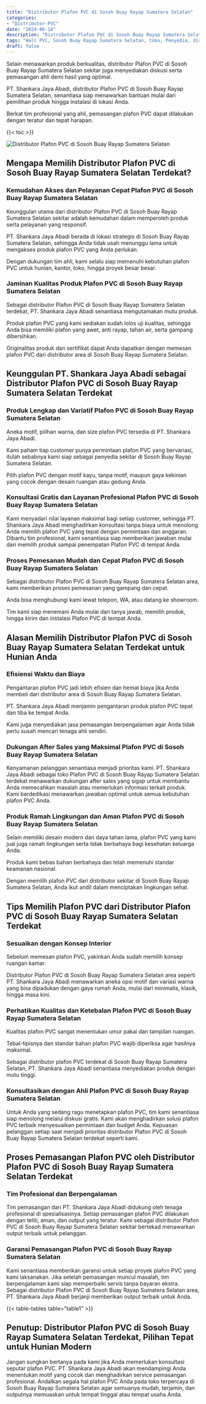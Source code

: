 ```yaml
---
title: "Distributor Plafon PVC di Sosoh Buay Rayap Sumatera Selatan"
categories: 
- "Distributor-PVC"
date: "2024-06-14"
description: "Distributor Plafon PVC di Sosoh Buay Rayap Sumatera Selatan bagi rumah, perkantoran, dan toko. Produk berkualitas, variasi motif, warna modern, beserta jasa pemasangan ditangani oleh tim berpengalaman serta garansi resmi!|Servis penjualan Plafon PVC di Sosoh Buay Rayap Sumatera Selatan untuk keperluan rumah, perkantoran, maupun gerai, dengan produk berkualitas dan instalasi oleh teknisi profesional serta jaminan resmi.|Solusi Plafon PVC di Sosoh Buay Rayap Sumatera Selatan yang andal untuk hunian, office, dan toko, bersama produk unggulan dan penempatan dikerjakan oleh tenaga ahli profesional dan garansi resmi.|Penyediaan Plafon PVC di Sosoh Buay Rayap Sumatera Selatan untuk tempat tinggal, kantor, dan ritel, beserta produk berkualitas dan penempatan ditangani oleh tenaga ahli ahli, lengkap beserta kepastian resmi.}"
tags: "Wall PVC, Sosoh Buay Rayap Sumatera Selatan, toko, Penyedia, distributor"
draft: false
---
```


Selain menawarkan produk berkualitas, distributor Plafon PVC di Sosoh Buay Rayap Sumatera Selatan sekitar juga menyediakan diskusi serta pemasangan ahli demi hasil yang optimal.

PT. Shankara Jaya Abadi, distributor Plafon PVC di Sosoh Buay Rayap Sumatera Selatan, senantiasa siap menawarkan bantuan mulai dari pemilihan produk hingga instalasi di lokasi Anda.

Berkat tim profesional yang ahli, pemasangan plafon PVC dapat dilakukan dengan teratur dan tepat harapan.

{{< toc >}}

![Distributor Plafon PVC di Sosoh Buay Rayap Sumatera Selatan](/images/Distributor-PVC/Distributor-Plafon-PVC-di-Sosoh-Buay-Rayap-Sumatera-Selatan.png)


## Mengapa Memilih Distributor Plafon PVC di Sosoh Buay Rayap Sumatera Selatan Terdekat?

### Kemudahan Akses dan Pelayanan Cepat Plafon PVC di Sosoh Buay Rayap Sumatera Selatan

Keunggulan utama dari distributor Plafon PVC di Sosoh Buay Rayap Sumatera Selatan sekitar adalah kemudahan dalam memperoleh produk serta pelayanan yang responsif.

PT. Shankara Jaya Abadi berada di lokasi strategis di Sosoh Buay Rayap Sumatera Selatan, sehingga Anda tidak usah menunggu lama untuk mengakses produk plafon PVC yang Anda perlukan.

Dengan dukungan tim ahli, kami selalu siap memenuhi kebutuhan plafon PVC untuk hunian, kantor, toko, hingga proyek besar besar.

### Jaminan Kualitas Produk Plafon PVC di Sosoh Buay Rayap Sumatera Selatan

Sebagai distributor Plafon PVC di Sosoh Buay Rayap Sumatera Selatan terdekat, PT. Shankara Jaya Abadi senantiasa mengutamakan mutu produk.

Produk plafon PVC yang kami sediakan sudah lolos uji kualitas, sehingga Anda bisa memiliki plafon yang awet, anti rayap, tahan air, serta gampang dibersihkan.

Originalitas produk dan sertifikat dapat Anda dapatkan dengan memesan plafon PVC dari distributor area di Sosoh Buay Rayap Sumatera Selatan.

## Keunggulan PT. Shankara Jaya Abadi sebagai Distributor Plafon PVC di Sosoh Buay Rayap Sumatera Selatan Terdekat

### Produk Lengkap dan Variatif Plafon PVC di Sosoh Buay Rayap Sumatera Selatan

Aneka motif, pilihan warna, dan size plafon PVC tersedia di PT. Shankara Jaya Abadi.

Kami paham tiap customer punya permintaan plafon PVC yang bervariasi, itulah sebabnya kami siap sebagai penyedia sekitar di Sosoh Buay Rayap Sumatera Selatan.

Pilih plafon PVC dengan motif kayu, tanpa motif, maupun gaya kekinian yang cocok dengan desain ruangan atau gedung Anda.

### Konsultasi Gratis dan Layanan Profesional Plafon PVC di Sosoh Buay Rayap Sumatera Selatan

Kami menyadari nilai layanan maksimal bagi setiap customer, sehingga PT. Shankara Jaya Abadi menghadirkan konsultasi tanpa biaya untuk menolong Anda memilih plafon PVC yang tepat dengan permintaan dan anggaran. Dibantu tim profesional, kami senantiasa siap memberikan jawaban mulai dari memilih produk sampai penempatan Plafon PVC di tempat Anda.

### Proses Pemesanan Mudah dan Cepat Plafon PVC di Sosoh Buay Rayap Sumatera Selatan

Sebagai distributor Plafon PVC di Sosoh Buay Rayap Sumatera Selatan area, kami memberikan proses pemesanan yang gampang dan cepat.

Anda bisa menghubungi kami lewat telepon, WA, atau datang ke showroom.

Tim kami siap menemani Anda mulai dari tanya jawab, memilih produk, hingga kirim dan instalasi Plafon PVC di tempat Anda.

## Alasan Memilih Distributor Plafon PVC di Sosoh Buay Rayap Sumatera Selatan Terdekat untuk Hunian Anda

### Efisiensi Waktu dan Biaya

Pengantaran plafon PVC jadi lebih efisien dan hemat biaya jika Anda membeli dari distributor area di Sosoh Buay Rayap Sumatera Selatan.

PT. Shankara Jaya Abadi menjamin pengantaran produk plafon PVC tepat dan tiba ke tempat Anda.

Kami juga menyediakan jasa pemasangan berpengalaman agar Anda tidak perlu susah mencari tenaga ahli sendiri.

### Dukungan After Sales yang Maksimal Plafon PVC di Sosoh Buay Rayap Sumatera Selatan

Kenyamanan pelanggan senantiasa menjadi prioritas kami. PT. Shankara Jaya Abadi sebagai toko Plafon PVC di Sosoh Buay Rayap Sumatera Selatan terdekat menawarkan dukungan after sales yang sigap untuk membantu Anda memecahkan masalah atau memerlukan informasi terkait produk. Kami berdedikasi menawarkan jawaban optimal untuk semua kebutuhan plafon PVC Anda.

### Produk Ramah Lingkungan dan Aman Plafon PVC di Sosoh Buay Rayap Sumatera Selatan

Selain memiliki desain modern dan daya tahan lama, plafon PVC yang kami jual juga ramah lingkungan serta tidak berbahaya bagi kesehatan keluarga Anda.

Produk kami bebas bahan berbahaya dan telah memenuhi standar keamanan nasional.

Dengan memilih plafon PVC dari distributor sekitar di Sosoh Buay Rayap Sumatera Selatan, Anda ikut andil dalam menciptakan lingkungan sehat.

## Tips Memilih Plafon PVC dari Distributor Plafon PVC di Sosoh Buay Rayap Sumatera Selatan Terdekat

### Sesuaikan dengan Konsep Interior

Sebelum memesan plafon PVC, yakinkan Anda sudah memilih konsep ruangan kamar.

Distributor Plafon PVC di Sosoh Buay Rayap Sumatera Selatan area seperti PT. Shankara Jaya Abadi menawarkan aneka opsi motif dan variasi warna yang bisa dipadukan dengan gaya rumah Anda, mulai dari minimalis, klasik, hingga masa kini.

### Perhatikan Kualitas dan Ketebalan Plafon PVC di Sosoh Buay Rayap Sumatera Selatan

Kualitas plafon PVC sangat menentukan umur pakai dan tampilan ruangan.

Tebal-tipisnya dan standar bahan plafon PVC wajib diperiksa agar hasilnya maksimal.

Sebagai distributor plafon PVC terdekat di Sosoh Buay Rayap Sumatera Selatan, PT. Shankara Jaya Abadi senantiasa menyediakan produk dengan mutu tinggi.

### Konsultasikan dengan Ahli Plafon PVC di Sosoh Buay Rayap Sumatera Selatan

Untuk Anda yang sedang ragu menetapkan plafon PVC, tim kami senantiasa siap menolong melalui diskusi gratis. Kami akan menghadirkan solusi plafon PVC terbaik menyesuaikan permintaan dan budget Anda. Kepuasan pelanggan setiap saat menjadi prioritas distributor Plafon PVC di Sosoh Buay Rayap Sumatera Selatan terdekat seperti kami.

## Proses Pemasangan Plafon PVC oleh Distributor Plafon PVC di Sosoh Buay Rayap Sumatera Selatan Terdekat

### Tim Profesional dan Berpengalaman

Tim pemasangan dari PT. Shankara Jaya Abadi didukung oleh tenaga profesional di spesialisasinya. Setiap pemasangan plafon PVC dilakukan dengan teliti, aman, dan output yang teratur. Kami sebagai distributor Plafon PVC di Sosoh Buay Rayap Sumatera Selatan sekitar bertekad menawarkan output terbaik untuk pelanggan.

### Garansi Pemasangan Plafon PVC di Sosoh Buay Rayap Sumatera Selatan

Kami senantiasa memberikan garansi untuk setiap proyek plafon PVC yang kami laksanakan. Jika setelah pemasangan muncul masalah, tim berpengalaman kami siap memperbaiki servis tanpa bayaran ekstra. Sebagai distributor Plafon PVC di Sosoh Buay Rayap Sumatera Selatan area, PT. Shankara Jaya Abadi berjanji memberikan output terbaik untuk Anda.

{{< table-tables table="table1" >}}

## Penutup: Distributor Plafon PVC di Sosoh Buay Rayap Sumatera Selatan Terdekat, Pilihan Tepat untuk Hunian Modern

Jangan sungkan bertanya pada kami jika Anda memerlukan konsultasi seputar plafon PVC. PT. Shankara Jaya Abadi akan mendampingi Anda menentukan motif yang cocok dan menghadirkan service pemasangan profesional. Andalkan segala hal plafon PVC Anda pada toko terpercaya di Sosoh Buay Rayap Sumatera Selatan agar semuanya mudah, terjamin, dan outputnya memuaskan untuk tempat tinggal atau tempat usaha Anda.